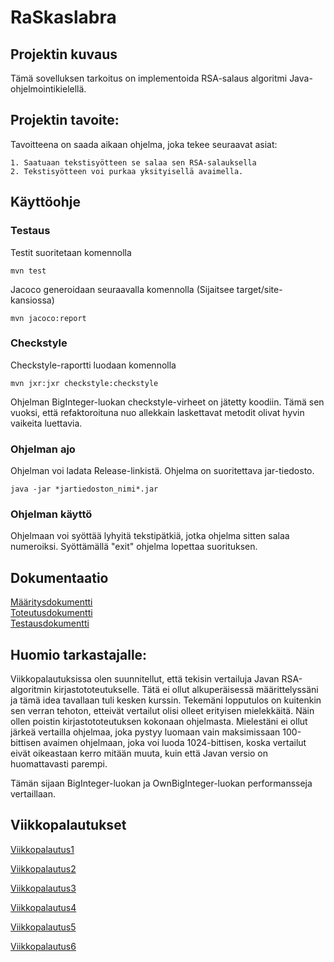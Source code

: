 # RaSkaslabra

## Projektin kuvaus

Tämä sovelluksen tarkoitus on implementoida RSA-salaus algoritmi Java-ohjelmointikielellä. 

## Projektin tavoite:

Tavoitteena on saada aikaan ohjelma, joka tekee seuraavat asiat: 

    1. Saatuaan tekstisyötteen se salaa sen RSA-salauksella
    2. Tekstisyötteen voi purkaa yksityisellä avaimella.
    
## Käyttöohje

### Testaus

Testit suoritetaan komennolla

```
mvn test
```
Jacoco generoidaan seuraavalla komennolla (Sijaitsee target/site-kansiossa)
```
mvn jacoco:report
```

### Checkstyle

Checkstyle-raportti luodaan komennolla

```
mvn jxr:jxr checkstyle:checkstyle
```
Ohjelman BigInteger-luokan checkstyle-virheet on jätetty koodiin. Tämä sen vuoksi, että refaktoroituna nuo allekkain laskettavat metodit olivat hyvin vaikeita luettavia. 

### Ohjelman ajo

Ohjelman voi ladata Release-linkistä. Ohjelma on suoritettava jar-tiedosto. 

```
java -jar *jartiedoston_nimi*.jar
```

### Ohjelman käyttö

Ohjelmaan voi syöttää lyhyitä tekstipätkiä, jotka ohjelma sitten salaa numeroiksi. Syöttämällä "exit" ohjelma lopettaa suorituksen.
    
 ## Dokumentaatio
 
 [Määritysdokumentti](https://github.com/Varjokorento/RaSkAslabra/blob/master/Dokumentaatio/Maarittelydokumentti/Maarittelydokumentti.md)       
 [Toteutusdokumentti](https://github.com/Varjokorento/RaSkAslabra/blob/master/Dokumentaatio/Toteutusdokumentti/toteutusdokumentti.md)    
[Testausdokumentti](https://github.com/Varjokorento/RaSkAslabra/blob/master/Dokumentaatio/Testausdokumentti/testausdokumentti.md)

## Huomio tarkastajalle:

Viikkopalautuksissa olen suunnitellut, että tekisin vertailuja Javan RSA-algoritmin kirjastototeutukselle. Tätä ei ollut alkuperäisessä määrittelyssäni ja tämä idea tavallaan tuli kesken kurssin. Tekemäni lopputulos on kuitenkin sen verran tehoton, etteivät vertailut olisi olleet erityisen mielekkäitä. Näin ollen poistin kirjastototeutuksen kokonaan ohjelmasta. Mielestäni ei ollut järkeä vertailla ohjelmaa, joka pystyy luomaan vain maksimissaan 100-bittisen avaimen ohjelmaan, joka voi luoda 1024-bittisen, koska vertailut eivät oikeastaan kerro mitään muuta, kuin että Javan versio on huomattavasti parempi. 

Tämän sijaan BigInteger-luokan ja OwnBigInteger-luokan performansseja vertaillaan. 
    
    
## Viikkopalautukset

 [Viikkopalautus1](https://github.com/Varjokorento/RaSkAslabra/blob/master/Dokumentaatio/Viikkopalautukset/Viikkopalautus1.md)
 
 [Viikkopalautus2](https://github.com/Varjokorento/RaSkAslabra/blob/master/Dokumentaatio/Viikkopalautukset/Viikkopalautus2.md)
 
 [Viikkopalautus3](https://github.com/Varjokorento/RaSkAslabra/blob/master/Dokumentaatio/Viikkopalautukset/Viikkopalautus3.md)
 
 [Viikkopalautus4](https://github.com/Varjokorento/RaSkAslabra/blob/master/Dokumentaatio/Viikkopalautukset/Viikkopalautus4.md)
 
 [Viikkopalautus5](https://github.com/Varjokorento/RaSkAslabra/blob/master/Dokumentaatio/Viikkopalautukset/Viikkopalautus5.md)
 
 [Viikkopalautus6](https://github.com/Varjokorento/RaSkAslabra/blob/master/Dokumentaatio/Viikkopalautukset/Viikkopalautus6.md)
 
 


